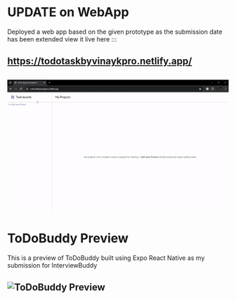# UPDATE on WebApp
Deployed a web app based on the given prototype as the submission date has been extended view it live here :::
## https://todotaskbyvinaykpro.netlify.app/
## ![Web App Preview](https://github.com/Vinaykpro/ToDoBuddy/blob/main/previewWebApp.gif)
# ToDoBuddy Preview
This is a preview of ToDoBuddy built using Expo React Native as my submission for InterviewBuddy
## ![ToDoBuddy Preview](https://github.com/Vinaykpro/ToDoBuddy/blob/main/preview.gif)
